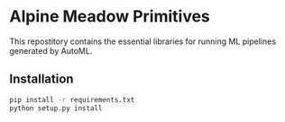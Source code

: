 # Alpine Meadow Primitives

This repostitory contains the essential libraries for running ML pipelines generated by AutoML.

## Installation

```bash
pip install -r requirements.txt
python setup.py install
```
